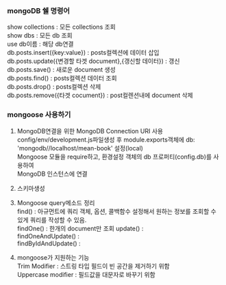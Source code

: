 ### mongoDB 쉘 명령어   
show collections : 모든 collections 조회   
show dbs : 모든 db 조회   
use db이름 : 해당 db연결      
db.posts.insert({key:value}) : posts컬렉션에 데이터 삽입   
db.posts.update({변경할 타겟 document},{갱신할 데이터}) : 갱신   
db.posts.save() : 새로운 document 생성   
db.posts.find() : posts컬렉션 데이터 조회   
db.posts.drop() : posts컬렉션 삭제   
db.posts.remove({타겟 cocument}) : post컬렌션내에 document 삭제    
 
### mongoose 사용하기   
1. MongoDB연결을 위한 MongoDB Connection URI 사용  
config/env/development.js파일생성 후 module.exports객체에 db: 'mongodb//localhost/mean-book' 설정(local)   
Mongoose 모듈을 require하고, 환경설정 객체의 db 프로퍼티(config.db)를 사용하여   
MongoDB 인스턴스에 연결   
   
2. 스키마생성

3. Mongoose query메소드 정리   
find() : 아규먼트에 쿼리 객체, 옵션, 콜백함수 설정해서 원하는 정보를 조회할 수 있게 쿼리를 작성할 수 있음.   
findOne() : 한개의 document만 조회
update() :   
findOneAndUpdate() :   
findByIdAndUpdate() :       

4. mongoose가 지원하는 기능   
Trim Modifier : 스트링 타입 필드이 빈 공간을 제거하기 위함   
Uppercase modifier : 필드값을 대문자로 바꾸기 위함   


